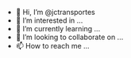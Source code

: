 - 👋 Hi, I’m @jctransportes
- 👀 I’m interested in ...
- 🌱 I’m currently learning ...
- 💞️ I’m looking to collaborate on ...
- 📫 How to reach me ...

<!---
jctransportes/jctransportes is a ✨ special ✨ repository because its `README.md` (this file) appears on your GitHub profile.
You can click the Preview link to take a look at your changes.
--->
